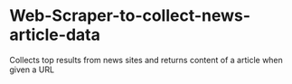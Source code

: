 # Web-Scraper-to-collect-news-article-data
Collects top results from news sites and returns content of a article when given a URL
